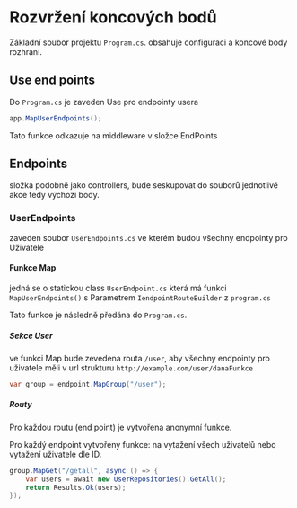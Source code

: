 # Rozvržení koncových bodů

Základní soubor projektu `Program.cs`. obsahuje configuraci a koncové body rozhraní.

## Use end points

Do `Program.cs` je zaveden Use pro endpointy usera

```csharp
app.MapUserEndpoints();
```

Tato funkce odkazuje na middleware v složce EndPoints

## Endpoints

složka podobně jako controllers, bude seskupovat do souborů jednotlivé akce tedy výchozí body.

### UserEndpoints

zaveden soubor `UserEndpoints.cs` ve kterém budou všechny endpointy pro Uživatele

#### Funkce Map

jedná se o statickou class `UserEndpoint.cs` která má funkci `MapUserEndpoints()` s Parametrem `IendpointRouteBuilder` z `program.cs`

Tato funkce je následně předána do `Program.cs`.

##### Sekce User

ve funkci Map bude zevedena routa `/user`, aby všechny endpointy pro uživatele měli v url strukturu `http://example.com/user/danaFunkce`

```csharp
var group = endpoint.MapGroup("/user");
```

##### Routy

Pro každou routu (end point) je vytvořena anonymní funkce.

Pro každý endpoint vytvořeny funkce: na vytažení všech uživatelů nebo vytažení uživatele dle ID.
```csharp
group.MapGet("/getall", async () => {
    var users = await new UserRepositories().GetAll();
    return Results.Ok(users);
});
```
